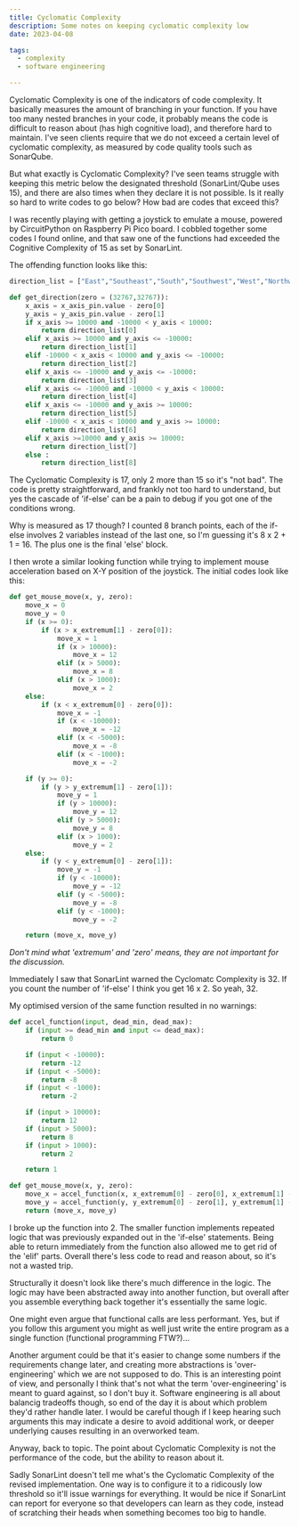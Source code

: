 ```yaml
---
title: Cyclomatic Complexity
description: Some notes on keeping cyclomatic complexity low
date: 2023-04-08

tags:
  - complexity
  - software engineering

---
```

Cyclomatic Complexity is one of the indicators of code complexity. It basically measures the amount of branching in your function. If you have too many nested branches in your code, it probably means the code is difficult to reason about (has high cognitive load), and therefore hard to maintain. I've seen clients require that we do not exceed a certain level of cyclomatic complexity, as measured by code quality tools such as SonarQube.

But what exactly is Cyclomatic Complexity? I've seen teams struggle with keeping this metric below the designated threshold (SonarLint/Qube uses 15), and there are also times when they declare it is not possible. Is it really so hard to write codes to go below? How bad are codes that exceed this?

I was recently playing with getting a joystick to emulate a mouse, powered by CircuitPython on Raspberry Pi Pico board. I cobbled together some codes I found online, and that saw one of the functions had exceeded the Cognitive Complexity of 15 as set by SonarLint.

The offending function looks like this:

```python
direction_list = ["East","Southeast","South","Southwest","West","Northwest","North","Northeast","Centre"]

def get_direction(zero = (32767,32767)):
    x_axis = x_axis_pin.value - zero[0]
    y_axis = y_axis_pin.value - zero[1]
    if x_axis >= 10000 and -10000 < y_axis < 10000:
        return direction_list[0]
    elif x_axis >= 10000 and y_axis <= -10000:
        return direction_list[1]
    elif -10000 < x_axis < 10000 and y_axis <= -10000:
        return direction_list[2]
    elif x_axis <= -10000 and y_axis <= -10000:
        return direction_list[3]
    elif x_axis <= -10000 and -10000 < y_axis < 10000:
        return direction_list[4]
    elif x_axis <= -10000 and y_axis >= 10000:
        return direction_list[5]
    elif -10000 < x_axis < 10000 and y_axis >= 10000:
        return direction_list[6]
    elif x_axis >=10000 and y_axis >= 10000:
        return direction_list[7]
    else :
        return direction_list[8]
```

The Cyclomatic Complexity is 17, only 2 more than 15 so it's "not bad". The code is pretty straightforward, and frankly not too hard to understand, but yes the cascade of 'if-else' can be a pain to debug if you got one of the conditions wrong.

Why is measured as 17 though? I counted 8 branch points, each of the if-else involves 2 variables instead of the last one, so I'm guessing it's 8 x 2 + 1 = 16. The plus one is the final 'else' block.

I then wrote a similar looking function while trying to implement mouse acceleration based on X-Y position of the joystick. The initial codes look like this:

```python
def get_mouse_move(x, y, zero):
    move_x = 0
    move_y = 0
    if (x >= 0):
        if (x > x_extremum[1] - zero[0]):
            move_x = 1
            if (x > 10000):
                move_x = 12
            elif (x > 5000):
                move_x = 8
            elif (x > 1000):
                move_x = 2
    else:
        if (x < x_extremum[0] - zero[0]):
            move_x = -1
            if (x < -10000):
                move_x = -12
            elif (x < -5000):
                move_x = -8
            elif (x < -1000):
                move_x = -2

    if (y >= 0):
        if (y > y_extremum[1] - zero[1]):
            move_y = 1
            if (y > 10000):
                move_y = 12
            elif (y > 5000):
                move_y = 8
            elif (x > 1000):
                move_y = 2
    else:
        if (y < y_extremum[0] - zero[1]):
            move_y = -1
            if (y < -10000):
                move_y = -12
            elif (y < -5000):
                move_y = -8
            elif (y < -1000):
                move_y = -2

    return (move_x, move_y)
```
*Don't mind what 'extremum' and 'zero' means, they are not important for the discussion.*

Immediately I saw that SonarLint warned the Cyclomatc Complexity is 32. If you count the number of 'if-else' I think you get 16 x 2. So yeah, 32.

My optimised version of the same function resulted in no warnings:

```python
def accel_function(input, dead_min, dead_max):
    if (input >= dead_min and input <= dead_max):
        return 0

    if (input < -10000):
        return -12
    if (input < -5000):
        return -8
    if (input < -1000):
        return -2

    if (input > 10000):
        return 12
    if (input > 5000):
        return 8
    if (input > 1000):
        return 2

    return 1

def get_mouse_move(x, y, zero):
    move_x = accel_function(x, x_extremum[0] - zero[0], x_extremum[1] - zero[0])
    move_y = accel_function(y, y_extremum[0] - zero[1], y_extremum[1] - zero[1])
    return (move_x, move_y)
```

I broke up the function into 2. The smaller function implements repeated logic that was previously expanded out in the 'if-else' statements. Being able to return immediately from the function also allowed me to get rid of the 'elif' parts. Overall there's less code to read and reason about, so it's not a wasted trip.

Structurally it doesn't look like there's much difference in the logic. The logic may have been abstracted away into another function, but overall after you assemble everything back together it's essentially the same logic.

One might even argue that functional calls are less performant. Yes, but if you follow this argument you might as well just write the entire program as a single function (functional programming FTW?)...

Another argument could be that it's easier to change some numbers if the requirements change later, and creating more abstractions is 'over-engineering' which we are not supposed to do. This is an interesting point of view, and personally I think that's not what the term 'over-engineering' is meant to guard against, so I don't buy it. Software engineering is all about balancig tradeoffs though, so end of the day it is about which problem they'd rather handle later. I would be careful though if I keep hearing such arguments  this may indicate a desire to avoid additional work, or deeper underlying causes resulting in an overworked team.

Anyway, back to topic. The point about Cyclomatic Complexity is not the performance of the code, but the ability to reason about it.

Sadly SonarLint doesn't tell me what's the Cyclomatic Complexity of the revised implementation. One way is to configure it to a ridicously low threshold so it'll issue warnings for everything. It would be nice if SonarLint can report for everyone so that developers can learn as they code, instead of scratching their heads when something becomes too big to handle.
